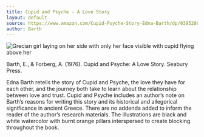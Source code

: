 ```yaml
---
title: Cupid and Psyche - A Love Story
layout: default
source: https://www.amazon.com/Cupid-Psyche-Story-Edna-Barth/dp/0395288401/ref=sr_1_1?dchild=1&keywords=Cupid+and+Psyche%3A+A+Love+Story&qid=1619453280&s=books&sr=1-1
author: Barth
---
```

<div class="summary left"><img src="{{"/assets/images/cupid.jpg" | relative_url}}" alt="Grecian girl laying on her side with only her face visible with cupid flying above her">

<p>Barth, E., & Forberg, A. (1976). Cupid and Psyche: A Love Story. Seabury Press.</p>

<p>Edna Barth retells the story of Cupid and Psyche, the love they have for each other, and the journey both take to learn about the relationship between love and trust. Cupid and Psyche includes an author’s note on Barth’s reasons for writing this story and its historical and allegorical significance in ancient Greece. There are no addenda added to inform the reader of the author’s research materials. The illustrations are black and white watercolor with burnt orange pillars interspersed to create blocking throughout the book.</p>
</div>
